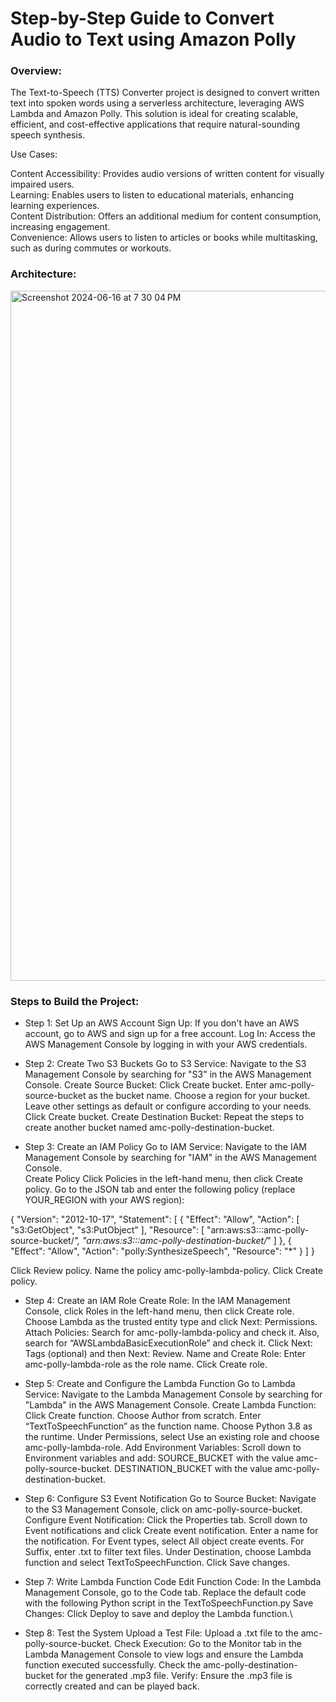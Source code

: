 # Step-by-Step Guide to Convert Audio to Text using Amazon Polly


### Overview:

The Text-to-Speech (TTS) Converter project is designed to convert written text into spoken words using a serverless architecture, leveraging AWS Lambda and Amazon Polly. This solution is ideal for creating scalable, efficient, and cost-effective applications that require natural-sounding speech synthesis.

Use Cases: 

Content Accessibility: Provides audio versions of written content for visually impaired users. \
Learning: Enables users to listen to educational materials, enhancing learning experiences. \
Content Distribution: Offers 
an additional medium for content consumption, increasing engagement. \
Convenience: Allows users to listen to articles or books while multitasking, such as during commutes or workouts. 

### Architecture:

<img width="1104" alt="Screenshot 2024-06-16 at 7 30 04 PM" src="https://github.com/yeshwanthlm/Polly-Powered-Audio-Narrator/assets/66474973/5c799fd1-d4d7-4eae-923a-2b8320678463">

### Steps to Build the Project:

* Step 1: Set Up an AWS Account
  Sign Up: If you don't have an AWS account, go to AWS and sign up for a free account.
  Log In: Access the AWS Management Console by logging in with your AWS credentials.

* Step 2: Create Two S3 Buckets
  Go to S3 Service:
  Navigate to the S3 Management Console by searching for "S3" in the AWS Management Console.
  Create Source Bucket:
  Click Create bucket.
  Enter amc-polly-source-bucket as the bucket name.
  Choose a region for your bucket.
 Leave other settings as default or configure according to your needs.
 Click Create bucket.
 Create Destination Bucket:
 Repeat the steps to create another bucket named amc-polly-destination-bucket.


* Step 3: Create an IAM Policy
  Go to IAM Service:
  Navigate to the IAM Management Console by searching for "IAM" in the AWS Management Console. \
  Create Policy
  Click Policies in the left-hand menu, then click Create policy.
  Go to the JSON tab and enter the following policy (replace YOUR_REGION with your AWS region):

 {
  "Version": "2012-10-17",
  "Statement": [
    {
      "Effect": "Allow",
      "Action": [
        "s3:GetObject",
        "s3:PutObject"
      ],
      "Resource": [
        "arn:aws:s3:::amc-polly-source-bucket/*",
        "arn:aws:s3:::amc-polly-destination-bucket/*"
      ]
    },
    {
      "Effect": "Allow",
      "Action": "polly:SynthesizeSpeech",
      "Resource": "*"
    }
  ]
}

   Click Review policy.
   Name the policy amc-polly-lambda-policy.
   Click Create policy.


* Step 4: Create an IAM Role
  Create Role:
  In the IAM Management Console, click Roles in the left-hand menu, then click Create role.
  Choose Lambda as the trusted entity type and click Next: Permissions.
  Attach Policies:
  Search for amc-polly-lambda-policy and check it.
  Also, search for “AWSLambdaBasicExecutionRole” and check it.
  Click Next: Tags (optional) and then Next: Review.
  Name and Create Role:
  Enter amc-polly-lambda-role as the role name.
  Click Create role.


* Step 5: Create and Configure the Lambda Function
  Go to Lambda Service:
  Navigate to the Lambda Management Console by searching for "Lambda" in the AWS Management Console.
  Create Lambda Function:
  Click Create function.
  Choose Author from scratch.
  Enter “TextToSpeechFunction” as the function name.
  Choose Python 3.8 as the runtime.
  Under Permissions, select Use an existing role and choose amc-polly-lambda-role.
  Add Environment Variables:
  Scroll down to Environment variables and add:
  SOURCE_BUCKET with the value amc-polly-source-bucket.
  DESTINATION_BUCKET with the value amc-polly-destination-bucket.


* Step 6: Configure S3 Event Notification
  Go to Source Bucket:
  Navigate to the S3 Management Console, click on amc-polly-source-bucket.
  Configure Event Notification:
  Click the Properties tab. 
  Scroll down to Event notifications and click Create event notification.
  Enter a name for the notification.
  For Event types, select All object create events.
  For Suffix, enter .txt to filter text files.
  Under Destination, choose Lambda function and select TextToSpeechFunction.
  Click Save changes.

* Step 7: Write Lambda Function Code
  Edit Function Code:
  In the Lambda Management Console, go to the Code tab.
  Replace the default code with the following Python script in the TextToSpeechFunction.py
  Save Changes:
  Click Deploy to save and deploy the Lambda function.\


* Step 8: Test the System
  Upload a Test File:
  Upload a .txt file to the amc-polly-source-bucket.
  Check Execution:
  Go to the Monitor tab in the Lambda Management Console to view logs and ensure the Lambda function executed successfully.
  Check the amc-polly-destination-bucket for the generated .mp3 file.
  Verify:
  Ensure the .mp3 file is correctly created and can be played back.




